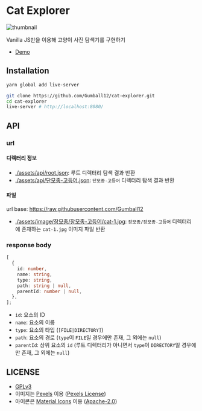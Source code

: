 # Cat Explorer

![thumbnail](#)

Vanilla JS만을 이용해 고양이 사진 탐색기를 구현하기

- [Demo](https://cat-explorer.shj.rip)

## Installation

```sh
yarn global add live-server

git clone https://github.com/Gumball12/cat-explorer.git
cd cat-explorer
live-server # http://localhost:8080/
```

## API

### url

#### 디렉터리 정보

- [./assets/api/root.json](./assets/api/root.json): 루트 디렉터리 탐색 결과 반환
- [./assets/api/단모종-고등어.json](./assets/api/단모종-고등어.json): `단모종-고등어` 디렉터리 탐색 결과 반환

#### 파일

url base: https://raw.githubusercontent.com/Gumball12

- [./assets/image/장모종/장모종-고등어/cat-1.jpg](./assets/image/장모종/장모종-고등어/cat-1.jpg): `장모종/장모종-고등어` 디렉터리에 존재하는 `cat-1.jpg` 이미지 파일 반환

### response body

```ts
[
  {
    id: number,
    name: string,
    type: string,
    path: string | null,
    parentId: number | null,
  },
];
```

- `id`: 요소의 ID
- `name`: 요소의 이름
- `type`: 요소의 타입 (`[FILE|DIRECTORY]`)
- `path`: 요소의 경로 (`type`이 `FILE`일 경우에만 존재, 그 외에는 `null`)
- `parentId`: 상위 요소의 `id` (루트 디렉터리가 아니면서 `type`이 `DIRECTORY`일 경우에만 존재, 그 외에는 `null`)

## LICENSE

- [GPLv3](./LICENSE)
- 이미지는 [Pexels](https://www.pexels.com/) 이용 ([Pexels License](https://www.pexels.com/license/))
- 아이콘은 [Material Icons](https://material.io/resources/icons) 이용 ([Apache-2.0](https://www.apache.org/licenses/LICENSE-2.0.html))

